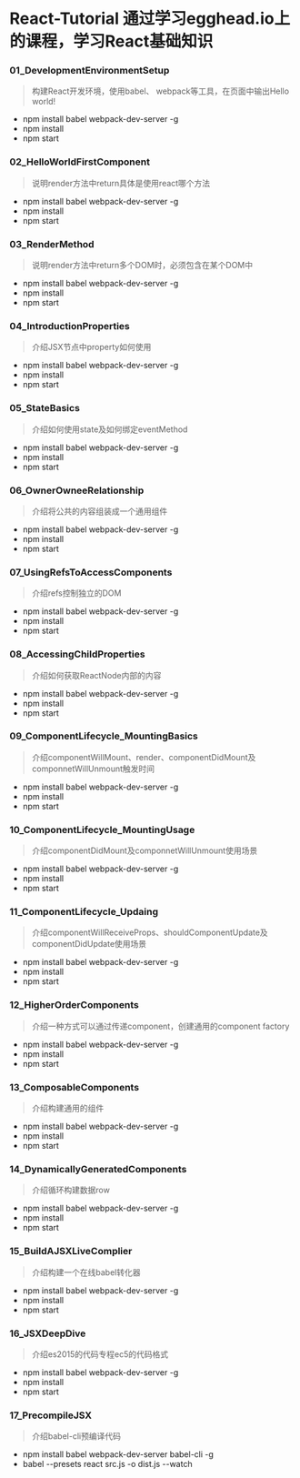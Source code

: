 # React-Tutorial 通过学习egghead.io上的课程，学习React基础知识

### 01_DevelopmentEnvironmentSetup

> 构建React开发环境，使用babel、 webpack等工具，在页面中输出Hello world!

* npm install babel webpack-dev-server -g
* npm install
* npm start


### 02_HelloWorldFirstComponent

> 说明render方法中return具体是使用react哪个方法

* npm install babel webpack-dev-server -g
* npm install
* npm start

### 03_RenderMethod

> 说明render方法中return多个DOM时，必须包含在某个DOM中

* npm install babel webpack-dev-server -g
* npm install
* npm start


### 04_IntroductionProperties

> 介绍JSX节点中property如何使用

* npm install babel webpack-dev-server -g
* npm install
* npm start

### 05_StateBasics

> 介绍如何使用state及如何绑定eventMethod

* npm install babel webpack-dev-server -g
* npm install
* npm start

### 06_OwnerOwneeRelationship

> 介绍将公共的内容组装成一个通用组件

* npm install babel webpack-dev-server -g
* npm install
* npm start

### 07_UsingRefsToAccessComponents

> 介绍refs控制独立的DOM

* npm install babel webpack-dev-server -g
* npm install
* npm start

### 08_AccessingChildProperties

> 介绍如何获取ReactNode内部的内容

* npm install babel webpack-dev-server -g
* npm install
* npm start

### 09_ComponentLifecycle_MountingBasics

> 介绍componentWillMount、render、componentDidMount及componnetWillUnmount触发时间

* npm install babel webpack-dev-server -g
* npm install
* npm start

### 10_ComponentLifecycle_MountingUsage

> 介绍componentDidMount及componnetWillUnmount使用场景

* npm install babel webpack-dev-server -g
* npm install
* npm start

### 11_ComponentLifecycle_Updaing

> 介绍componentWillReceiveProps、shouldComponentUpdate及componentDidUpdate使用场景

* npm install babel webpack-dev-server -g
* npm install
* npm start

### 12_HigherOrderComponents

> 介绍一种方式可以通过传递component，创建通用的component factory

* npm install babel webpack-dev-server -g
* npm install
* npm start

### 13_ComposableComponents

> 介绍构建通用的组件

* npm install babel webpack-dev-server -g
* npm install
* npm start

### 14_DynamicallyGeneratedComponents

> 介绍循环构建数据row

* npm install babel webpack-dev-server -g
* npm install
* npm start

### 15_BuildAJSXLiveComplier

> 介绍构建一个在线babel转化器

* npm install babel webpack-dev-server -g
* npm install
* npm start

### 16_JSXDeepDive

> 介绍es2015的代码专程ec5的代码格式

* npm install babel webpack-dev-server -g
* npm install
* npm start

### 17_PrecompileJSX

> 介绍babel-cli预编译代码

* npm install babel webpack-dev-server babel-cli -g
* babel --presets react src.js -o dist.js --watch